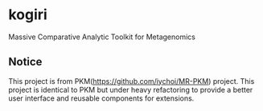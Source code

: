 # kogiri
Massive Comparative Analytic Toolkit for Metagenomics


Notice
------
This project is from PKM(https://github.com/iychoi/MR-PKM) project. This project is identical to PKM but under heavy refactoring to provide a better user interface and reusable components for extensions.  
